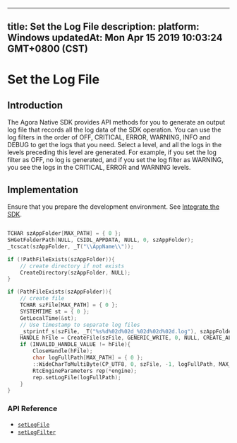 
---
title: Set the Log File
description: 
platform: Windows
updatedAt: Mon Apr 15 2019 10:03:24 GMT+0800 (CST)
---
# Set the Log File
## Introduction
The Agora Native SDK provides API methods for you to generate an output log file that records all the log data of the SDK operation. You can use the log filters in the order of OFF, CRITICAL, ERROR, WARNING, INFO and DEBUG to get the logs that you need. Select a level, and all the logs in the levels preceding this level are generated. For example, if you set the log filter as OFF, no log is generated, and if you set the log filter as WARNING, you see the logs in the CRITICAL, ERROR and WARNING levels.

## Implementation
Ensure that you prepare the development environment. See [Integrate the SDK](../../en/Voice/android_video.md).

```C++

TCHAR szAppFolder[MAX_PATH] = { 0 };
SHGetFolderPath(NULL, CSIDL_APPDATA, NULL, 0, szAppFolder);
_tcscat(szAppFolder, _T("\\AppName\\"));

if (!PathFileExists(szAppFolder)){
	// create directory if not exists
	CreateDirectory(szAppFolder, NULL);
}

if (PathFileExists(szAppFolder)){
	// create file
	TCHAR szFile[MAX_PATH] = { 0 };
	SYSTEMTIME st = { 0 };
	GetLocalTime(&st);
	// Use timestamp to separate log files
	_stprintf_s(szFile, _T("%s%d%02d%02d_%02d%02d%02d.log"), szAppFolder, st.wYear, st.wMonth, st.wDay, st.wHour, st.wMinute, st.wSecond);
	HANDLE hFile = CreateFile(szFile, GENERIC_WRITE, 0, NULL, CREATE_ALWAYS, 0, NULL);
	if (INVALID_HANDLE_VALUE != hFile){
		CloseHandle(hFile);
		char logFullPath[MAX_PATH] = { 0 };
		::WideCharToMultiByte(CP_UTF8, 0, szFile, -1, logFullPath, MAX_PATH, NULL, NULL);
		RtcEngineParameters rep(*engine);
		rep.setLogFile(logFullPath);
	}
}
```

### API Reference

- [`setLogFile`](https://docs.agora.io/en/Voice/API%20Reference/cpp/classagora_1_1rtc_1_1_rtc_engine_parameters.html?transId=534dd520-0344-11e9-bbd0-251679929d6b#a0e11f89f5b900279ed82a9d4fa9eb18a)
- [`setLogFilter`](https://docs.agora.io/en/Voice/API%20Reference/cpp/classagora_1_1rtc_1_1_rtc_engine_parameters.html?transId=534dd520-0344-11e9-bbd0-251679929d6b#a169cd86502290529b02eaf6748a63f2a)
